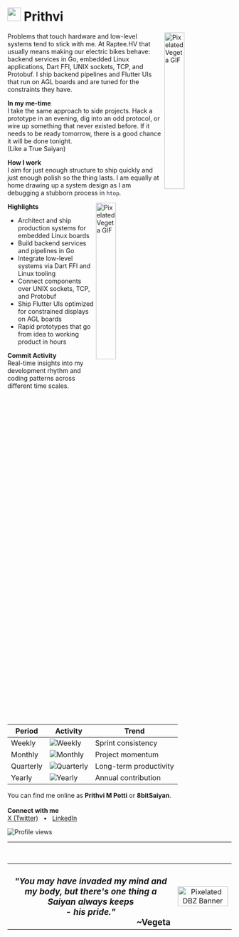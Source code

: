 # <img src="https://media0.giphy.com/media/v1.Y2lkPTc5MGI3NjExa3RqMnFyZHdrd2IzZ2czeW9qbmdyYTdvcGV3cnVlNWNpbW43dnAwbCZlcD12MV9pbnRlcm5hbF9naWZfYnlfaWQmY3Q9Zw/Xb2Bw5hUU56XsudVF8/giphy.gif" width="30" /> Prithvi
<img align="right" alt="Pixelated Vegeta GIF" src="https://media3.giphy.com/media/v1.Y2lkPTc5MGI3NjExZXM3aGJ3bmJvOWIzZDNhcG1zNWhzNGVoY28ybWk3dnRvNmY2NWVvMSZlcD12MV9pbnRlcm5hbF9naWZfYnlfaWQmY3Q9Zw/B6SyssSlTgPXq/giphy.gif" width="30%" />
Problems that touch hardware and low-level systems tend to stick with me. At Raptee.HV that usually means making our electric bikes behave: backend services in Go, embedded Linux applications, Dart FFI, UNIX sockets, TCP, and Protobuf. I ship backend pipelines and Flutter UIs that run on AGL boards and are tuned for the constraints they have.

**In my me-time**  
I take the same approach to side projects. Hack a prototype in an evening, dig into an odd protocol, or wire up something that never existed before. If it needs to be ready tomorrow, there is a good chance it will be done tonight.  
(Like a True Saiyan)

**How I work**  
I aim for just enough structure to ship quickly and just enough polish so the thing lasts. I am equally at home drawing up a system design as I am debugging a stubborn process in `htop`.

<img align="right" alt="Pixelated Vegeta GIF" src="https://media1.giphy.com/media/v1.Y2lkPTc5MGI3NjExeWQzemVxZDRtOHcwdzQ5MWM3d2UzdHBtMXlpOXZyYnJlMmYxbTRlaSZlcD12MV9pbnRlcm5hbF9naWZfYnlfaWQmY3Q9Zw/WUDGo9jYZzVt3DExhi/giphy.gif" width="30%" />

**Highlights**
- Architect and ship production systems for embedded Linux boards  
- Build backend services and pipelines in Go  
- Integrate low-level systems via Dart FFI and Linux tooling  
- Connect components over UNIX sockets, TCP, and Protobuf  
- Ship Flutter UIs optimized for constrained displays on AGL boards  
- Rapid prototypes that go from idea to working product in hours

**Commit Activity**  
Real-time insights into my development rhythm and coding patterns across different time scales.

| Period | Activity | Trend |
|--------|----------|--------|
| Weekly | ![Weekly](https://github-commit-badge-api.vercel.app/commits?account=Prithvi-raptee&period=week&theme=dark&icon=calendar) | Sprint consistency |
| Monthly | ![Monthly](https://github-commit-badge-api.vercel.app/commits?account=Prithvi-raptee&period=month&theme=dark&icon=chart) | Project momentum |
| Quarterly | ![Quarterly](https://github-commit-badge-api.vercel.app/commits?account=Prithvi-raptee&period=quarter&theme=dark&icon=rocket) | Long-term productivity |
| Yearly | ![Yearly](https://github-commit-badge-api.vercel.app/commits?account=Prithvi-raptee&period=year&theme=dark&icon=trophy) | Annual contribution |

<!--NOTE: -->
<!-- You can find the documentation for my commit badges at https://github-commit-badge-api.vercel.app/ -->
<!-- Or, if you wanna self host them, check out https://github.com/Prithvi-raptee/github-commit-badge-api -->

You can find me online as **Prithvi M Potti** or **8bitSaiyan**.  
<br>
**Connect with me**  
<a href="https://x.com/0x8bitsaiyan">X (Twitter)</a> &nbsp;&nbsp;•&nbsp;&nbsp; <a href="https://www.linkedin.com/in/prithvi202/">LinkedIn</a>

<p align="left">
  <img src="https://komarev.com/ghpvc/?username=prithvi-raptee&label=PROFILE+VIEWS&color=blueviolet&style=flat-square" alt="Profile views" />
</p>

---

<br>

<table>
  <tr>
    <td valign="middle">
      <h3 align="center"><em>"You may have invaded my mind and my body, but there's one thing a Saiyan always keeps
      <br>- his pride."</em><br><span style="float: right;">~Vegeta</span></h3>
    </td>
    <td valign="middle" align="center">
      <img src="https://media2.giphy.com/media/v1.Y2lkPTc5MGI3NjExbWF6Z3lhdmo0MjBweHhnajBjemFjYzg3NWNxZ2VnZGZqd3M1aXFpcyZlcD12MV9pbnRlcm5hbF9naWZfYnlfaWQmY3Q9Zw/pNn4hlkovWAHfpLRRD/giphy.gif" width="100%" alt="Pixelated DBZ Banner"/>
    </td>
  </tr>
</table>
